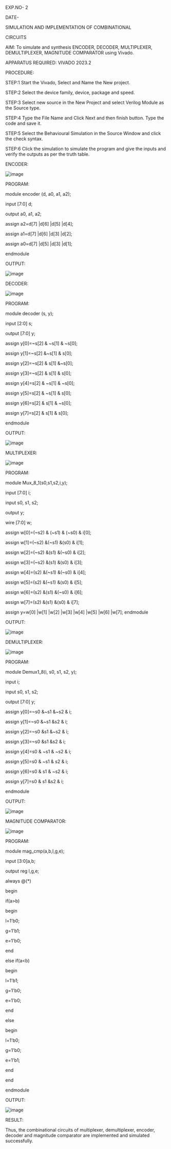 EXP.NO- 2

DATE-

SIMULATION AND IMPLEMENTATION OF COMBINATIONAL

CIRCUITS

AIM: To simulate and synthesis ENCODER, DECODER, MULTIPLEXER, DEMULTIPLEXER, MAGNITUDE COMPARATOR using Vivado.

APPARATUS REQUIRED: VIVADO 2023.2

PROCEDURE:

STEP:1 Start the Vivado, Select and Name the New project.

STEP:2 Select the device family, device, package and speed.

STEP:3 Select new source in the New Project and select Verilog Module as the Source type.

STEP:4 Type the File Name and Click Next and then finish button. Type the code and save it.

STEP:5 Select the Behavioural Simulation in the Source Window and click the check syntax.

STEP:6 Click the simulation to simulate the program and give the inputs and verify the outputs as per the truth table.
 
ENCODER:


![image](https://github.com/Padmeshwaraan/VLSI-Experiments-2/assets/160568747/e0782915-4944-4671-98d5-4318722cca2d)


PROGRAM:

module encoder (d, a0, a1, a2);

input [7:0] d;

output a0, a1, a2;

assign a2=d[7] |d[6] |d[5] |d[4];

assign a1=d[7] |d[6] |d[3] |d[2];

assign a0=d[7] |d[5] |d[3] |d[1];

endmodule

OUTPUT:


![image](https://github.com/Padmeshwaraan/VLSI-Experiments-2/assets/160568747/3762bfde-1a84-4854-a5b4-8bccd615f4a6)


DECODER:


![image](https://github.com/Padmeshwaraan/VLSI-Experiments-2/assets/160568747/abd7d5ac-a11a-4126-b573-454d1af1d8b3)


PROGRAM:

module decoder (s, y);

input [2:0] s;

output [7:0] y;

assign y[0]=~s[2] & ~s[1] & ~s[0];

assign y[1]=~s[2] &~s[1] & s[0];

assign y[2]=~s[2] & s[1] &~s[0];

assign y[3]=~s[2] & s[1] & s[0];

assign y[4]=s[2] & ~s[1] & ~s[0];

assign y[5]=s[2] & ~s[1] & s[0];

assign y[6]=s[2] & s[1] & ~s[0];

assign y[7]=s[2] & s[1] & s[0];

endmodule
 
OUTPUT:


![image](https://github.com/Padmeshwaraan/VLSI-Experiments-2/assets/160568747/a2c1a4bc-dcdd-46c9-85fe-c5eb73adc44f)


MULTIPLEXER:


![image](https://github.com/Padmeshwaraan/VLSI-Experiments-2/assets/160568747/05b177a1-370c-4499-a01d-67ba3c2c4725)


PROGRAM:

module Mux_8_1(s0,s1,s2,i,y);

input [7:0] i;

input s0, s1, s2;

output y;

wire [7:0] w;

assign w[0]=(~s2) & (~s1) & (~s0) & i[0];

assign w[1]=(~s2) &(~s1) &(s0) & i[1];

assign w[2]=(~s2) &(s1) &(~s0) & i[2];

assign w[3]=(~s2) &(s1) &(s0) & i[3];

assign w[4]=(s2) &(~s1) &(~s0) & i[4];

assign w[5]=(s2) &(~s1) &(s0) & i[5];

assign w[6]=(s2) &(s1) &(~s0) & i[6];

assign w[7]=(s2) &(s1) &(s0) & i[7];

assign y=w[0] |w[1] |w[2] |w[3] |w[4] |w[5] |w[6] |w[7]; endmodule


OUTPUT:


![image](https://github.com/Padmeshwaraan/VLSI-Experiments-2/assets/160568747/bb240e09-5b51-4db3-9e9a-c5836caa97e0)


DEMULTIPLEXER:


![image](https://github.com/Padmeshwaraan/VLSI-Experiments-2/assets/160568747/5870a9a6-f660-4322-9f57-b77d3a048690)


PROGRAM:

module Demux1_8(i, s0, s1, s2, y);

input i;

input s0, s1, s2;

output [7:0] y;

assign y[0]=~s0 &~s1 &~s2 & i;

assign y[1]=~s0 &~s1 &s2 & i;

assign y[2]=~s0 &s1 &~s2 & i;

assign y[3]=~s0 &s1 &s2 & i;

assign y[4]=s0 & ~s1 & ~s2 & i;

assign y[5]=s0 & ~s1 & s2 & i;

assign y[6]=s0 & s1 & ~s2 & i;

assign y[7]=s0 & s1 &s2 & i;

endmodule
 
OUTPUT:


![image](https://github.com/Padmeshwaraan/VLSI-Experiments-2/assets/160568747/50db4592-be77-4d49-add1-8048b0c35e3f)


MAGNITUDE COMPARATOR:


![image](https://github.com/Padmeshwaraan/VLSI-Experiments-2/assets/160568747/5c8da2d4-5bf7-4e13-9045-997a07be30a6)


PROGRAM:

module mag_cmp(a,b,l,g,e);

input [3:0]a,b;

output reg l,g,e;

always @(*)
 
begin

if(a>b)

begin

l=1'b0;

g=1'b1;

e=1'b0;

end

else if(a<b)

begin

l=1'b1;

g=1'b0;

e=1'b0;

end

else

begin

l=1'b0;

g=1'b0;

e=1'b1;

end

end

endmodule
 

OUTPUT:


![image](https://github.com/Padmeshwaraan/VLSI-Experiments-2/assets/160568747/7e4f63e6-fd5d-48d9-a62e-68a08f0a3ece)


RESULT:

Thus, the combinational circuits of multiplexer, demultiplexer, encoder, decoder and magnitude comparator are implemented and simulated successfully.
